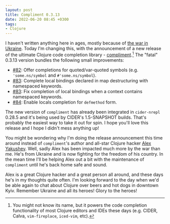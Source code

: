 ```yaml
---
layout: post
title: Compliment 0.3.13
date: 2022-06-20 08:45 +0300
tags:
- Clojure
---
```


I haven't written anything here in ages, mostly because of [the war in Ukraine](https://batsov.com/articles/2022/03/11/the-war-in-ukraine/). Today I'm changing this, with the announcement of a new release of the ultimate Clojure code completion library - [compliment](https://github.com/alexander-yakushev/compliment).[^1] The "fatal" 0.3.13 version bundles the following small improvements:

- [#82](https://github.com/alexander-yakushev/compliment/pull/82): Offer completions for quoted/var-quoted symbols (e.g. `'some.ns/symbol` and `#'some.ns/symbol`).
- [#83](https://github.com/alexander-yakushev/compliment/pull/83): Complete local bindings declared in map destructuring with namespaced keywords.
- [#83](https://github.com/alexander-yakushev/compliment/pull/83): Fix completion of local bindings when a context contains namespaced keywords.
- [#84](https://github.com/alexander-yakushev/compliment/pull/84): Enable locals completion for `defmethod` form.

The new version of `compliment` has already been integrated in `cider-nrepl` 0.28.5 and it's being used by CIDER's 1.5-SNAPSHOT builds. That's probably the easiest way to
take it out for spin. I hope you'll love this release and I hope I didn't mess anything up!

You might be wondering why I'm doing the release announcement this time around instead of `compliment`'s author and all-star Clojure hacker [Alex Yakushev](https://github.com/alexander-yakushev). Well, sadly Alex has been impacted much more by the war than me. He's from Ukraine and is now fighting for the freedom of his country. In the mean time I'll be helping Alex out a bit with the maintenance of `compliment` until he's back home safe and sound.

Alex is a great Clojure hacker and a great person all around, and these days he's in my thoughts quite often. I'm looking forward to the day when we'd be able again to chat about Clojure over beers and hot dogs in downtown Kyiv. Remember Ukraine and all its heroes! Glory to the heroes!

[^1]: You might not know its name, but it powers the code completion functionality of most Clojure editors and IDEs these days (e.g. CIDER, Calva, `vim-fireplace`, `iced-vim`, etc).
